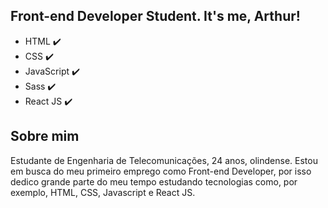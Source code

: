 ## Front-end Developer Student. It's me, Arthur!

- HTML :heavy_check_mark:
- CSS :heavy_check_mark:
- JavaScript :heavy_check_mark:
- Sass ✔️         
- React JS ✔️

## Sobre mim

Estudante de Engenharia de Telecomunicações, 24 anos, olindense. Estou em busca do meu primeiro emprego como Front-end Developer, por isso dedico grande parte do meu tempo estudando tecnologias como, por exemplo, HTML, CSS, Javascript e React JS.



